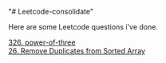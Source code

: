 "# Leetcode-consolidate"

Here are some Leetcode questions i've done. 

<a href="https://leetcode.com/problems/power-of-three/">326. power-of-three</a> <br />
<a href="https://leetcode.com/problems/remove-duplicates-from-sorted-array/">26. Remove Duplicates from Sorted Array</a>
